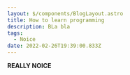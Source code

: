 ```yaml
---
layout: $/components/BlogLayout.astro
title: How to learn programming
description: BLa bla
tags:
  - Noice
date: 2022-02-26T19:39:00.833Z
---
```

**REALLY NOICE**